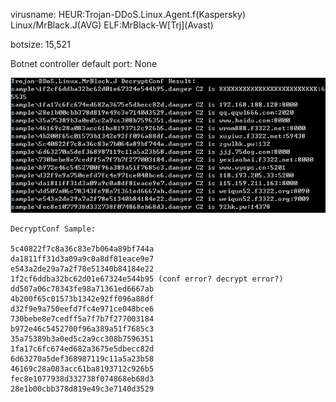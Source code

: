 virusname: HEUR:Trojan-DDoS.Linux.Agent.f(Kaspersky) Linux/MrBlack.J(AVG) ELF:MrBlack-W\[Trj\](Avast)

botsize: 15,521

Botnet controller default port: None

![](DecryptConf_Result.png)

```
DecryptConf Sample:

5c40822f7c8a36c83e7b064a89bf744a 
da1811ff31d3a09a9c0a8df81eace9e7
e543a2de29a7a2f78e51340b84184e22
1f2cf6ddba32bc62d01e67324e544b95 (conf error? decrypt error?)
dd507a06c78343fe98a71361ed6667ab
4b200f65c01573b1342e92ff096a88df
d32f9e9a750eefd7fc4e971ce048bce6
730bebe8e7cedff5a7f7b7f277003184
b972e46c5452700f96a389a51f7685c3
35a75389b3a0ed5c2a9cc308b7596351
1fa17c6fc674ed682a3675e5dbecc82d
6d63270a5def368987119c11a5a23b58
46169c28a083acc61ba8193712c926b5
fec8e1077938d332738f074868eb68d3
28e1b00cbb378d819e49c3e7140d3529

```
